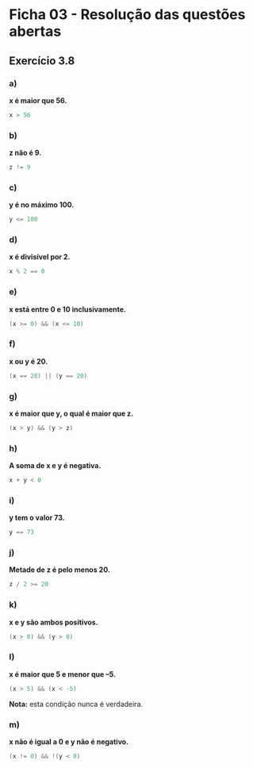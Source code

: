 # Ficha 03 - Resolução das questões abertas

## Exercício 3.8

### a)
**x é maior que 56.**

```c
x > 56
```

### b)
**z não é 9.**

```c
z != 9
```

### c)
**y é no máximo 100.**

```c
y <= 100
```

### d)
**x é divisível por 2.**

```c
x % 2 == 0
```

### e)
**x está entre 0 e 10 inclusivamente.**

```c
(x >= 0) && (x <= 10)
```

### f)
**x ou y é 20.**

```c
(x == 20) || (y == 20)
```

### g)
**x é maior que y, o qual é maior que z.**

```c
(x > y) && (y > z)
```

### h)
**A soma de x e y é negativa.**

```c
x + y < 0
```

### i)
**y tem o valor 73.**

```c
y == 73
```

### j)
**Metade de z é pelo menos 20.**

```c
z / 2 >= 20
```

### k)
**x e y são ambos positivos.**

```c
(x > 0) && (y > 0)
```

### l)
**x é maior que 5 e menor que –5.**

```c
(x > 5) && (x < -5)
```

**Nota:** esta condição nunca é verdadeira.

### m)
**x não é igual a 0 e y não é negativo.**

```c
(x != 0) && !(y < 0)
```
